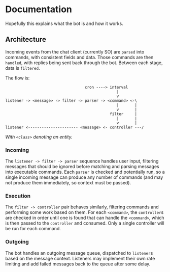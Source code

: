 # Documentation

Hopefully this explains what the bot is and how it works.

## Architecture

Incoming events from the chat client (currently SO) are `parsed` into commands, with consistent fields and data. Those
commands are then `handled`, with replies being sent back through the bot. Between each stage, data is `filtered`.

The flow is:

```none
                                   cron ----> interval
                                                 |
                                                 v
listener -> <message> -> filter -> parser -> <command> <-\
                                                 |       |
                                                 v       |
                                              filter     |
                                                 |       |
                                                 v       |
listener <---------------------- <message> <- controller ---/
```

*With `<class>` denoting an entity.*

### Incoming

The `listener -> filter -> parser` sequence handles user input, filtering messages that should be ignored before
matching and parsing messages into executable commands. Each `parser` is checked and potentially run, so a single
incoming message can produce any number of commands (and may not produce them immediately, so context must be
passed).

### Execution

The `filter -> controller` pair behaves similarly, filtering commands and performing some work based on them. For each
`<command>`, the `controller`s are checked in order until one is found that can handle the `<command>`, which is then
passed to the `controller` and consumed. Only a single controller will be run for each command.

### Outgoing

The bot handles an outgoing message queue, dispatched to `listener`s based on the message context. Listeners may
implement their own rate limiting and add failed messages back to the queue after some delay.
